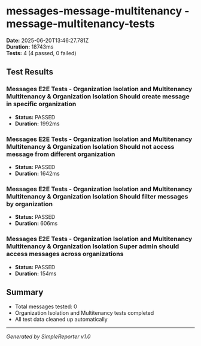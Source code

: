 # messages-message-multitenancy - message-multitenancy-tests

**Date:** 2025-06-20T13:46:27.781Z  
**Duration:** 18743ms  
**Tests:** 4 (4 passed, 0 failed)

## Test Results


### Messages E2E Tests - Organization Isolation and Multitenancy Multitenancy & Organization Isolation Should create message in specific organization
- **Status:** PASSED
- **Duration:** 1992ms



### Messages E2E Tests - Organization Isolation and Multitenancy Multitenancy & Organization Isolation Should not access message from different organization
- **Status:** PASSED
- **Duration:** 1642ms



### Messages E2E Tests - Organization Isolation and Multitenancy Multitenancy & Organization Isolation Should filter messages by organization
- **Status:** PASSED
- **Duration:** 606ms



### Messages E2E Tests - Organization Isolation and Multitenancy Multitenancy & Organization Isolation Super admin should access messages across organizations
- **Status:** PASSED
- **Duration:** 154ms



## Summary

- Total messages tested: 0
- Organization Isolation and Multitenancy tests completed
- All test data cleaned up automatically

---
*Generated by SimpleReporter v1.0*
